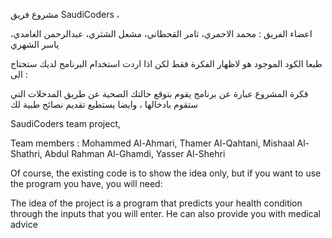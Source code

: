 مشروع فريق SaudiCoders ،


اعضاء الفريق :
محمد الاحمري، 
ثامر القحطاني، 
مشعل الشثري، 
عبدالرحمن الغامدي، 
ياسر الشهري

طبعا الكود الموجود هو لاظهار الفكرة فقط لكن اذا اردت استخدام البرنامج لديك ستحتاج الى :


قكرة المشروع عبارة عن برنامج يقوم بتوقع حالتك الصحية عن طريق المدخلات التي ستقوم بادخالها ،
وايضا يستطيع تقديم نصائح طبية لك 


SaudiCoders team project,


Team members :
Mohammed Al-Ahmari,
Thamer Al-Qahtani,
Mishaal Al-Shathri,
Abdul Rahman Al-Ghamdi,
Yasser Al-Shehri

Of course, the existing code is to show the idea only, but if you want to use the program you have, you will need:


The idea of the project is a program that predicts your health condition through the inputs that you will enter.
He can also provide you with medical advice
